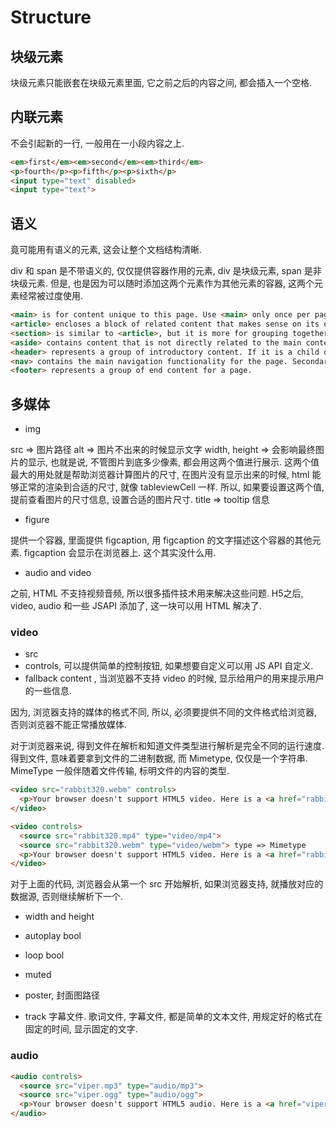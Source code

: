 # Structure

## 块级元素

块级元素只能嵌套在块级元素里面, 它之前之后的内容之间, 都会插入一个空格.

## 内联元素

不会引起新的一行, 一般用在一小段内容之上.

```HTML
<em>first</em><em>second</em><em>third</em>
<p>fourth</p><p>fifth</p><p>sixth</p>
<input type="text" disabled>
<input type="text">
```

## 语义

竟可能用有语义的元素, 这会让整个文档结构清晰.

div 和 span 是不带语义的, 仅仅提供容器作用的元素, div 是块级元素, span 是非块级元素. 但是, 也是因为可以随时添加这两个元素作为其他元素的容器, 这两个元素经常被过度使用.

```HTML
<main> is for content unique to this page. Use <main> only once per page, and put it directly inside <body>. Ideally this shouldn't be nested within other elements.
<article> encloses a block of related content that makes sense on its own without the rest of the page (e.g. a single blog post.)
<section> is similar to <article>, but it is more for grouping together a single part of the page that constitutes one single piece of functionality (e.g. a mini map, or a set of article headlines and summaries.) It's considered best practice to begin each section with a heading; also note that you can break <article>s up into different <section>s, or <section>s up into different <article>s, depending on the context.
<aside> contains content that is not directly related to the main content but can provide additional information indirectly related to it (glossary entries, author biography, related links, etc.)
<header> represents a group of introductory content. If it is a child of <body> it defines the global header of a webpage, but if it's a child of an <article> or <section> it defines a specific header for that section (try not to confuse this with titles and headings.)
<nav> contains the main navigation functionality for the page. Secondary links, etc., would not go in the navigation.
<footer> represents a group of end content for a page.
```

## 多媒体

* img

src => 图片路径
alt => 图片不出来的时候显示文字
width, height => 会影响最终图片的显示, 也就是说, 不管图片到底多少像素, 都会用这两个值进行展示. 这两个值最大的用处就是帮助浏览器计算图片的尺寸, 在图片没有显示出来的时候, html 能够正常的渲染到合适的尺寸, 就像 tableviewCell 一样. 所以, 如果要设置这两个值, 提前查看图片的尺寸信息, 设置合适的图片尺寸.
title => tooltip 信息

* figure

提供一个容器, 里面提供 figcaption, 用 figcaption 的文字描述这个容器的其他元素.
figcaption 会显示在浏览器上. 这个其实没什么用.

* audio and video

之前, HTML 不支持视频音频, 所以很多插件技术用来解决这些问题. H5之后, video, audio 和一些 JSAPI 添加了, 这一块可以用 HTML 解决了.

### video

* src
* controls, 可以提供简单的控制按钮, 如果想要自定义可以用 JS API 自定义.
* fallback content , 当浏览器不支持 video 的时候, 显示给用户的用来提示用户的一些信息.

因为, 浏览器支持的媒体的格式不同, 所以, 必须要提供不同的文件格式给浏览器, 否则浏览器不能正常播放媒体.

对于浏览器来说, 得到文件在解析和知道文件类型进行解析是完全不同的运行速度. 得到文件, 意味着要拿到文件的二进制数据, 而 Mimetype, 仅仅是一个字符串. MimeType 一般伴随着文件传输, 标明文件的内容的类型.

```HTML
<video src="rabbit320.webm" controls>
  <p>Your browser doesn't support HTML5 video. Here is a <a href="rabbit320.webm">link to the video</a> instead.</p>
</video>

<video controls>
  <source src="rabbit320.mp4" type="video/mp4">
  <source src="rabbit320.webm" type="video/webm"> type => Mimetype
  <p>Your browser doesn't support HTML5 video. Here is a <a href="rabbit320.mp4">link to the video</a> instead.</p>
</video>
```

对于上面的代码, 浏览器会从第一个 src 开始解析, 如果浏览器支持, 就播放对应的数据源, 否则继续解析下一个.

* width and height

* autoplay bool

* loop bool

* muted

* poster, 封面图路径

* track 字幕文件. 歌词文件, 字幕文件, 都是简单的文本文件, 用规定好的格式在固定的时间, 显示固定的文字.

### audio

```HTML
<audio controls>
  <source src="viper.mp3" type="audio/mp3">
  <source src="viper.ogg" type="audio/ogg">
  <p>Your browser doesn't support HTML5 audio. Here is a <a href="viper.mp3">link to the audio</a> instead.</p>
</audio>
```